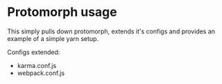 Protomorph usage
================

This simply pulls down protomorph, extends it's configs and provides an
example of a simple yarn setup.

Configs extended:
- karma.conf.js
- webpack.conf.js
